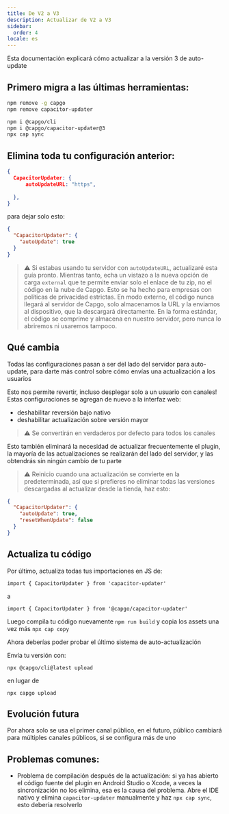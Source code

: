 ```yaml
---
title: De V2 a V3
description: Actualizar de V2 a V3
sidebar:
  order: 4
locale: es
---
```


Esta documentación explicará cómo actualizar a la versión 3 de auto-update

## Primero migra a las últimas herramientas:

```bash
npm remove -g capgo
npm remove capacitor-updater

npm i @capgo/cli
npm i @capgo/capacitor-updater@3
npx cap sync
```

## Elimina toda tu configuración anterior:

```json
{
  CapacitorUpdater: {
      autoUpdateURL: "https",
      
  },
}
```

para dejar solo esto:

```json
{
  "CapacitorUpdater": {
    "autoUpdate": true
  }
}
```

> ⚠️ Si estabas usando tu servidor con `autoUpdateURL`, actualizaré esta guía pronto. Mientras tanto, echa un vistazo a la nueva opción de carga `external` que te permite enviar solo el enlace de tu zip, no el código en la nube de Capgo. Esto se ha hecho para empresas con políticas de privacidad estrictas. En modo externo, el código nunca llegará al servidor de Capgo, solo almacenamos la URL y la enviamos al dispositivo, que la descargará directamente. En la forma estándar, el código se comprime y almacena en nuestro servidor, pero nunca lo abriremos ni usaremos tampoco.

## Qué cambia

Todas las configuraciones pasan a ser del lado del servidor para auto-update, para darte más control sobre cómo envías una actualización a los usuarios

Esto nos permite revertir, incluso desplegar solo a un usuario con canales! Estas configuraciones se agregan de nuevo a la interfaz web:

* deshabilitar reversión bajo nativo
* deshabilitar actualización sobre versión mayor

> ⚠️ Se convertirán en verdaderos por defecto para todos los canales

Esto también eliminará la necesidad de actualizar frecuentemente el plugin, la mayoría de las actualizaciones se realizarán del lado del servidor, y las obtendrás sin ningún cambio de tu parte

> ⚠️ Reinicio cuando una actualización se convierte en la predeterminada, así que si prefieres no eliminar todas las versiones descargadas al actualizar desde la tienda, haz esto:

```json
{
  "CapacitorUpdater": {
    "autoUpdate": true,
    "resetWhenUpdate": false
  }
}
```

## Actualiza tu código

Por último, actualiza todas tus importaciones en JS de:

```
import { CapacitorUpdater } from 'capacitor-updater'
```

a

```
import { CapacitorUpdater } from '@capgo/capacitor-updater'
```

Luego compila tu código nuevamente `npm run build` y copia los assets una vez más `npx cap copy`

Ahora deberías poder probar el último sistema de auto-actualización

Envía tu versión con:

```
npx @capgo/cli@latest upload
```

en lugar de

```
npx capgo upload
```

## Evolución futura

Por ahora solo se usa el primer canal público, en el futuro, público cambiará para múltiples canales públicos, si se configura más de uno

## Problemas comunes:

* Problema de compilación después de la actualización: si ya has abierto el código fuente del plugin en Android Studio o Xcode, a veces la sincronización no los elimina, esa es la causa del problema. Abre el IDE nativo y elimina `capacitor-updater` manualmente y haz `npx cap sync`, esto debería resolverlo